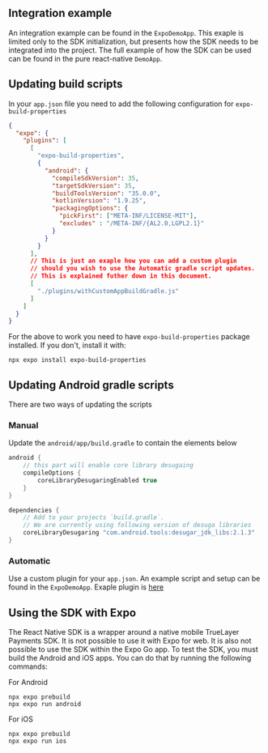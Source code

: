 ## Integration example

An integration example can be found in the `ExpoDemoApp`. This exaple is limited only to the SDK initialization, but presents how the SDK needs to be integrated into the project.
The full example of how the SDK can be used can be found in the pure react-native `DemoApp`.

## Updating build scripts

In your `app.json` file you need to add the following configuration for `expo-build-properties`

```json
{
  "expo": {
    "plugins": [
      [
        "expo-build-properties",
        {
          "android": {
            "compileSdkVersion": 35,
            "targetSdkVersion": 35,
            "buildToolsVersion": "35.0.0",
            "kotlinVersion": "1.9.25",
            "packagingOptions": {
              "pickFirst": ["META-INF/LICENSE-MIT"],
              "excludes" : "/META-INF/{AL2.0,LGPL2.1}"
            }
          }
        }
      ],
      // This is just an exaple how you can add a custom plugin
      // should you wish to use the Automatic gradle script updates.
      // This is explained futher down in this document.
      [
        "./plugins/withCustomAppBuildGradle.js"
      ]
    ]        
  }
}
```

For the above to work you need to have `expo-build-properties` package installed. If you don't, install it with:

`npx expo install expo-build-properties`

## Updating Android gradle scripts

There are two ways of updating the scripts

### Manual

Update the `android/app/build.gradle` to contain the elements below

```groovy
android {
    // this part will enable core library desugaing
    compileOptions {
        coreLibraryDesugaringEnabled true
    }
}

dependencies {
    // Add to your projects `build.gradle`.
    // We are currently using following version of desuga libraries
    coreLibraryDesugaring "com.android.tools:desugar_jdk_libs:2.1.3"
}
```

### Automatic

Use a custom plugin for your `app.json`. An example script and setup can be found in the `ExpoDemoApp`. Exaple plugin is [here](../ExpoDemoApp/plugins/withCustomAppBuildGradle.js)

## Using the SDK with Expo

The React Native SDK is a wrapper around a native mobile TrueLayer Payments SDK. It is not possible to use it with Expo for web.
It is also not possible to use the SDK within the Expo Go app. To test the SDK, you must build the Android and iOS apps.
You can do that by running the following commands:

For Android
```text
npx expo prebuild
npx expo run android
```
For iOS
```text
npx expo prebuild
npx expo run ios
```